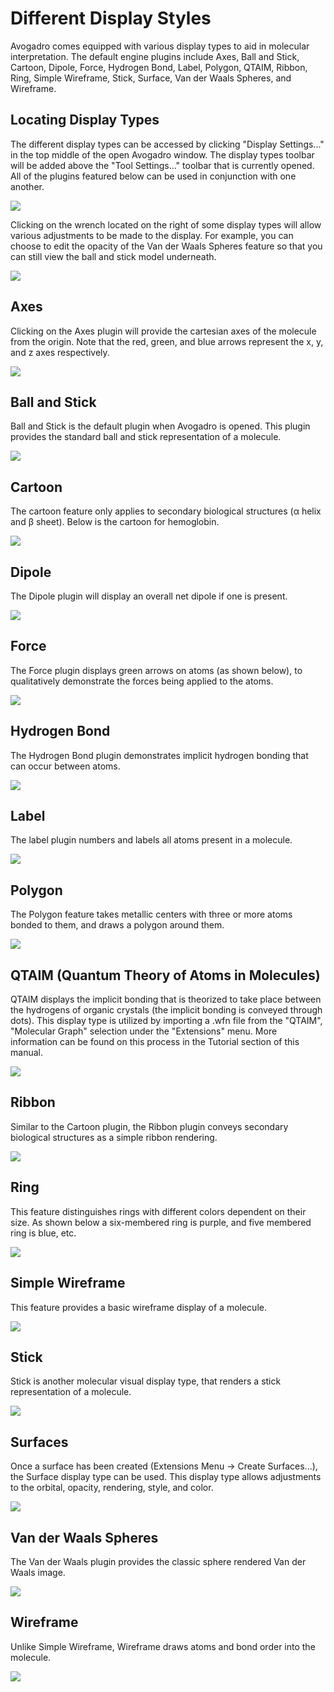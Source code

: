 # Different Display Styles

Avogadro comes equipped with various display types to aid in molecular interpretation. The default engine plugins include Axes, Ball and Stick, Cartoon, Dipole, Force, Hydrogen Bond, Label, Polygon, QTAIM, Ribbon, Ring, Simple Wireframe, Stick, Surface, Van der Waals Spheres, and Wireframe.

## Locating Display Types

The different display types can be accessed by clicking "Display Settings..." in the top middle of the open Avogadro window. The display types toolbar will be added above the "Tool Settings..." toolbar that is currently opened. All of the plugins featured below can be used in conjunction with one another.

![](../.gitbook/assets/locating-display-types.png)

Clicking on the wrench located on the right of some display types will allow various adjustments to be made to the display. For example, you can choose to edit the opacity of the Van der Waals Spheres feature so that you can still view the ball and stick model underneath.

![](../.gitbook/assets/2605cdc6-ab67-4e3b-9222-28bb0c0f7f7d.png)

## Axes

Clicking on the Axes plugin will provide the cartesian axes of the molecule from the origin. Note that the red, green, and blue arrows represent the x, y, and z axes respectively.

![](../.gitbook/assets/axes.png)

## Ball and Stick

Ball and Stick is the default plugin when Avogadro is opened. This plugin provides the standard ball and stick representation of a molecule.

![](../.gitbook/assets/ball-and-stick.png)

## Cartoon

The cartoon feature only applies to secondary biological structures \(α helix and β sheet\). Below is the cartoon for hemoglobin.

![](../.gitbook/assets/cartoon.png)

## Dipole

The Dipole plugin will display an overall net dipole if one is present.

![](../.gitbook/assets/dipole.png)

## Force

The Force plugin displays green arrows on atoms \(as shown below\), to qualitatively demonstrate the forces being applied to the atoms.

![](../.gitbook/assets/force.png)

## Hydrogen Bond

The Hydrogen Bond plugin demonstrates implicit hydrogen bonding that can occur between atoms.

![](../.gitbook/assets/hydrogen-bond.png)

## Label

The label plugin numbers and labels all atoms present in a molecule.

![](../.gitbook/assets/label.png)

## Polygon

The Polygon feature takes metallic centers with three or more atoms bonded to them, and draws a polygon around them.

![](../.gitbook/assets/polygon.png)

## QTAIM \(Quantum Theory of Atoms in Molecules\)

QTAIM displays the implicit bonding that is theorized to take place between the hydrogens of organic crystals \(the implicit bonding is conveyed through dots\). This display type is utilized by importing a .wfn file from the "QTAIM", "Molecular Graph" selection under the "Extensions" menu. More information can be found on this process in the Tutorial section of this manual.

![](../.gitbook/assets/qtaim--quantum-theory-of-atoms-in-molecules-.png)

## Ribbon

Similar to the Cartoon plugin, the Ribbon plugin conveys secondary biological structures as a simple ribbon rendering.

![](../.gitbook/assets/ribbon.png)

## Ring

This feature distinguishes rings with different colors dependent on their size. As shown below a six-membered ring is purple, and five membered ring is blue, etc.

![](../.gitbook/assets/ring.png)

## Simple Wireframe

This feature provides a basic wireframe display of a molecule.

![](../.gitbook/assets/simple-wireframe.png)

## Stick

Stick is another molecular visual display type, that renders a stick representation of a molecule.

![](../.gitbook/assets/stick.png)

## Surfaces

Once a surface has been created \(Extensions Menu -&gt; Create Surfaces...\), the Surface display type can be used. This display type allows adjustments to the orbital, opacity, rendering, style, and color.

![](../.gitbook/assets/surfaces.png)

## Van der Waals Spheres

The Van der Waals plugin provides the classic sphere rendered Van der Waals image.

![](../.gitbook/assets/van-der-waals-spheres.png)

## Wireframe

Unlike Simple Wireframe, Wireframe draws atoms and bond order into the molecule.

![](../.gitbook/assets/wireframe.png)

